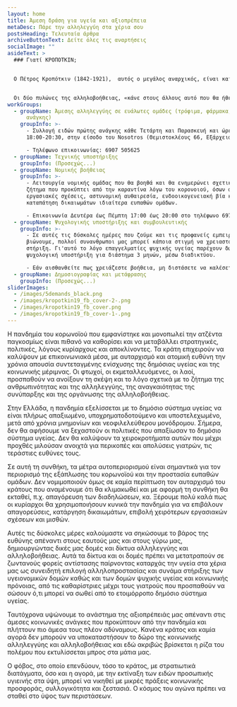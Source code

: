 ```yaml
---
layout: home
title: Άμεση δράση για υγεία και αξιοπρέπεια
metaDesc: Πάρε την αλληλεγγύη στα χέρια σου
postsHeading: Τελευταία άρθρα
archiveButtonText: Δείτε όλες τις αναρτήσεις
socialImage: ""
asideText: >
  ### Γιατί ΚΡΟΠΟΤΚΙΝ;


  Ο Πέτρος Κροπότκιν (1842-1921),  αυτός ο μεγάλος αναρχικός, είναι και θα είναι πάντα επίκαιρος όσο υπάρχει ζωή στον πλανήτη.  Με την ¨Αλληλοβοήθεια¨ απέδειξε ότι αυτή είναι η καταλυτική ουσία για τη διατήρηση και την εξέλιξη όλων των μορφών ζωής και το έκανε αυτό μέσα από ενδελεχή και επιστημονική έρευνα. Σκοπός του ήταν να πείσει την κοινωνία προκειμένου να τοποθετήσει την Αλληλοβοήθεια στην κορυφή των κοινωνικών αξιών όπου με την ξεχασμένη ¨ΑΝΑΡΧΙΚΉ ΗΘΙΚΗ¨ να αποτελέσουν τους παράγοντες της αρμονίας της ανθρωπότητας. Η κοινωνία δεν έχει θεμελιωθεί πάνω στην αγάπη και στη συμπόνια αλλά πάνω στην αλληλοβοήθεια, στην οποία και οφείλει την εξέλιξή της. Η ηθική της αλληλοβοήθειας προϋποθέτει ενεργητική στάση απέναντι στον άλλον και στους άλλους. 


  Οι δύο πυλώνες της αλληλοβοήθειας, «κάνε στους άλλους αυτό που θα ήθελες να σου κάνουν σε αντίστοιχες περιπτώσεις» και «να σπέρνεις τη ζωή γύρω σου», μαρτυρούν την ενεργητικότητά της. Αυτοί οι πυλώνες σημαίνουν προστάτεψε και βοήθα τον άλλον, γιατί  αν σωθεί ο άλλος, υπάρχει ελπίδα και προοπτική.
workGroups:
  - groupName: Άμεσης αλληλεγγύης σε ευάλωτες ομάδες (τρόφιμα, φάρμακα, είδη πρώτης
      ανάγκης)
    groupInfo: >-
      - Συλλογή ειδών πρώτης ανάγκης κάθε Τετάρτη και Παρασκευή και ώρες
      18:00-20:30, στην είσοδο του Nosotros (Θεμιστοκλέους 66, Εξάρχεια)

      - Τηλέφωνο επικοινωνίας: 6907 505625
  - groupName: Τεχνικής υποστήριξης
    groupInfo: (Προσεχώς...)
  - groupName: Νομικής βοήθειας
    groupInfo: >-
      - Λειτουργία νομικής ομάδας που θα βοηθά και θα ενημερώνει σχετικά με κάθε
      ζήτημα που προκύπτει από την καραντίνα λόγω του κορονοιού, όσων αφορά
      εργασιακές σχέσεις, αστυνομική αυθαιρεσία, ενδοοικογενειακή βία και
      καταπάτηση δικαιωμάτων ιδιαίτερα ευπαθών ομάδων.

      - Επικοινωνία Δευτέρα έως Πέμπτη 17:00 έως 20:00 στο τηλέφωνο 6978538175
  - groupName: Ψυχολογικής υποστήριξης και συμβουλευτικής
    groupInfo: >-
      - Σε αυτές τις δύσκολες ημέρες που ζούμε και τις προφανείς εμπειρίες που
      βιώνουμε, πολλοί συνανθρωποι μας μπορεί κάποια στιγμή να χρειαστούν
      στήριξη. Γι'αυτό το λόγο επαγγελματίες ψυχικής υγείας παρέχουν δωρεάν
      ψυχολογική υποστήριξη για διάστημα 3 μηνών, μέσω διαδικτύου.

      - Εάν αισθανθείτε πως χρειάζεστε βοήθεια, μη διστάσετε να καλέσετε την τηλεφωνική γραμμή 6970241955. Μένουμε σπίτι, αλλά δεν μένουμε μόνοι. Είμαστε όλοι μαζί σε αυτό.
  - groupName: Δημοσιογραφίας και μετάφρασης
    groupInfo: (Προσεχώς...)
sliderImages:
  - /images/5demands_black.png
  - /images/kropotkin19_fb_cover-2-.png
  - /images/kropotkin19_fb_cover.png
  - /images/kropotkin19_fb_cover-1-.png
---
```

Η πανδημία του κορωνοϊού που εμφανίστηκε και μονοπωλεί την ατζέντα παγκοσμίως είναι πιθανό να καθορίσει και να μεταβάλλει στρατηγικές, πολιτικές, λόγους κυρίαρχους και αποκλίνοντες. Τα κράτη επιχειρούν να καλύψουν με επικοινωνιακά μέσα, με αυταρχισμό και ατομική ευθύνη την χρόνια απουσία συντεταγμένης ενίσχυσης της δημόσιας υγείας και της κοινωνικής μέριμνας. Οι φτωχοί, οι εκμεταλλευόμενες, οι λαοί, προσπαθούν να ανοίξουν τη σκέψη και το λόγο σχετικά με το ζήτημα της ανθρωπινότητας και της αλληλεγγύης, της αναγκαιότητας της συνύπαρξης και της οργάνωσης της αλληλοβοήθειας.

Στην Ελλάδα, η πανδημία εξελίσσεται με το δημόσιο σύστημα υγείας να είναι πλήρως απαξιωμένο, υποχρηματοδοτούμενο και υποστελεχωμένο, μετά από χρόνια μνημονίων και νεοφιλελεύθερου μονόδρομου. Σήμερα, δεν θα αφήσουμε να ξεχαστούν οι πολιτικές που απαξίωσαν το δημόσιο σύστημα υγείας. Δεν θα καλύψουν τα χειροκροτήματα αυτών που μέχρι προχθές μιλούσαν ανοιχτά για περικοπές και απολύσεις γιατρών, τις τεράστιες ευθύνες τους.

Σε αυτή τη συνθήκη, τα μέτρα αυτοπεριορισμού είναι σημαντικά για τον περιορισμό της εξάπλωσης του κορωνοϊού και την προστασία ευπαθών ομάδων. Δεν νομιμοποιούν όμως σε καμία περίπτωση τον αυταρχισμό του κράτους που αναμένουμε ότι θα κλιμακωθεί και με αφορμή τη συνθήκη θα εκταθεί, π.χ. απαγόρευση των διαδηλώσεων, κα. Ξέρουμε πολύ καλά πως οι κυρίαρχοι θα χρησιμοποιήσουν κυνικά την πανδημία για να επιβάλουν απαγορεύσεις, κατάργηση δικαιωμάτων, επιβολή χειρότερων εργασιακών σχέσεων και μισθών.

Αυτές τις δύσκολες μέρες καλούμαστε να σηκώσουμε το βάρος της ευθύνης απέναντι στους εαυτούς μας και στους γύρω μας, δημιουργώντας δικές μας δομές και δίκτυα αλληλεγγύης και αλληλοβοήθειας. Αυτά τα δίκτυα και οι δομές πρέπει να μετατραπούν σε ζωντανούς φορείς αντίστασης παίρνοντας καταρχάς την υγεία στα χέρια μας ως συνειδητή επιλογή αλληλοπροστασίας και συνάμα στήριξης των υγειονομικών δομών καθώς και των δομών ψυχικής υγείας και κοινωνικής πρόνοιας, από τις καθαρίστριες μέχρι τους γιατρούς που προσπαθούν να σώσουν ό,τι μπορεί να σωθεί από το ετοιμόρροπο δημόσιο σύστημα υγείας.

Ταυτόχρονα υψώνουμε το ανάστημα της αξιοπρέπειάς μας απέναντι στις άμεσες κοινωνικές ανάγκες που προκύπτουν από την πανδημία και πλήττουν πιο άμεσα τους πλέον αδύναμους. Κανένα κράτος και καμία αγορά δεν μπορούν να υποκαταστήσουν το δώρο της κοινωνικής αλληλεγγύης και αλληλοβοήθειας και εδώ ακριβώς βρίσκεται η ρίζα του πολέμου που εκτυλίσσεται μπρος στα μάτια μας.

Ο φόβος, στο οποίο επενδύουν, τόσο το κράτος, με στρατιωτικά διατάγματα, όσο και η αγορά, με την εκτίναξη των ειδών προσωπικής υγιεινής στα ύψη, μπορεί να νικηθεί με μικρές πράξεις κοινωνικής προσφοράς, συλλογικότητα και ζεστασιά. Ο κόσμος του αγώνα πρέπει να σταθεί στο ύψος των περιστάσεων.
